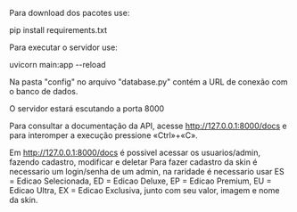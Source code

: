 Para download dos pacotes use:

pip install requirements.txt

Para executar o servidor use:

uvicorn main:app --reload

Na pasta "config" no arquivo "database.py" contém a URL de conexão com o banco de dados.

O servidor estará escutando a porta 8000

Para consultar a documentação da API, acesse http://127.0.0.1:8000/docs e para interomper a execução pressione «Ctrl»+«C».

Em http://127.0.0.1:8000/docs é possivel acessar os usuarios/admin, fazendo cadastro, modificar e deletar
Para fazer cadastro da skin é necessario um login/senha de um admin, na raridade é necessario usar ES = Edicao Selecionada, ED = Edicao Deluxe, EP = Edicao Premium, EU = Edicao Ultra, EX = Edicao Exclusiva, junto com seu valor, imagem e nome da skin.

